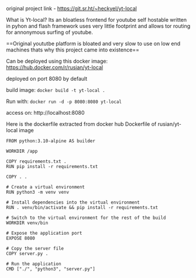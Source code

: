 original project link - https://git.sr.ht/~heckyel/yt-local

What is Yt-local?
Its an bloatless frontend for youtube self hostable written in pyhon and flash framework uses very little footprint and allows tor routing for annonymous surfing of youtube.

==Original yoututbe platform is bloated and very slow to use on low end machines thats why this project came into existence==

Can be deployed using this docker image: 
https://hub.docker.com/r/rusian/yt-local

deployed on port 8080 by default

build image:
`docker build -t yt-local .`

Run with:
`docker run -d -p 8080:8080 yt-local`

access on:
http://localhost:8080

Here is the dockerfile extracted from docker hub
Dockerfile of rusian/yt-local image
``` .Dockerfile
FROM python:3.10-alpine AS builder

WORKDIR /app

COPY requirements.txt .
RUN pip install -r requirements.txt

COPY . .

# Create a virtual environment
RUN python3 -m venv venv

# Install dependencies into the virtual environment
RUN . venv/bin/activate && pip install -r requirements.txt

# Switch to the virtual environment for the rest of the build
WORKDIR venv/bin

# Expose the application port
EXPOSE 8080

# Copy the server file
COPY server.py .

# Run the application
CMD ["./", "python3", "server.py"]
```
